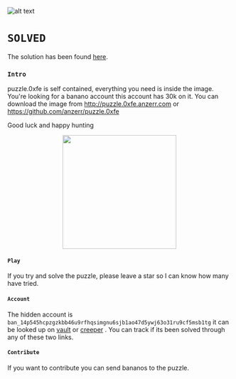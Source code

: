 
[logo]: https://banano.cc/assets/bananologo.svg "BANANO"
![alt text][logo]

# `SOLVED`
The solution has been found [here](http://github.com/anzerr/puzzle.0xfe/tree/master/solution).

### `Intro`
puzzle.0xfe is self contained, everything you need is inside the image. You're looking for a banano account this account has 30k on it.
You can download the image from http://puzzle.0xfe.anzerr.com or https://github.com/anzerr/puzzle.0xfe

Good luck and happy hunting

<p align="center">
	<img src="https://o1070837300zuyhrokasoviy7tgpjfhsxgnr9al1.s3-eu-west-1.amazonaws.com/TCO3GGc9bMT5IH13V8b6.svg" width="256" height="256">
</p>

#### `Play`
If you try and solve the puzzle, please leave a star so I can know how many have tried.

#### `Account`
The hidden account is `ban_14p545hcpzgzkbb46u9rfhqsimgnu6sjb1ao47d5ywj63o31ru9cf5msb1tg` it can be looked up on
[vault](https://vault.banano.co.in/account/ban_14p545hcpzgzkbb46u9rfhqsimgnu6sjb1ao47d5ywj63o31ru9cf5msb1tg)
or
[creeper](https://creeper.banano.cc/explorer/account/ban_14p545hcpzgzkbb46u9rfhqsimgnu6sjb1ao47d5ywj63o31ru9cf5msb1tg/history)
. You can track if its been solved through any of these two links.

#### `Contribute`
If you want to contribute you can send bananos to the puzzle.